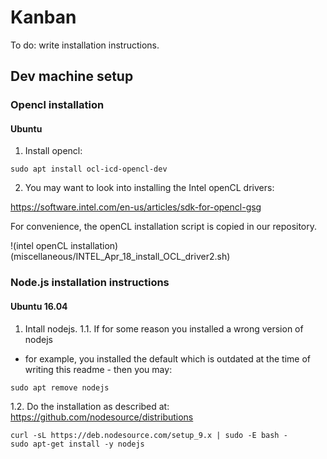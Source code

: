# Kanban

To do: write installation instructions.


## Dev machine setup

### Opencl installation

#### Ubuntu

1. Install opencl:

```
sudo apt install ocl-icd-opencl-dev
```
2. You may want to look into installing the Intel openCL drivers:

https://software.intel.com/en-us/articles/sdk-for-opencl-gsg 

For convenience, the openCL installation script is copied in our repository.

!(intel openCL installation)(miscellaneous/INTEL_Apr_18_install_OCL_driver2.sh)


### Node.js installation instructions


#### Ubuntu 16.04
1. Intall nodejs. 
1.1. If for some reason you installed a wrong version of nodejs 
 - for example, you installed the default which 
is outdated at the time of writing this readme - then you may:
```
sudo apt remove nodejs
```

1.2. Do the installation as described at:
https://github.com/nodesource/distributions

```
curl -sL https://deb.nodesource.com/setup_9.x | sudo -E bash -
sudo apt-get install -y nodejs
```


